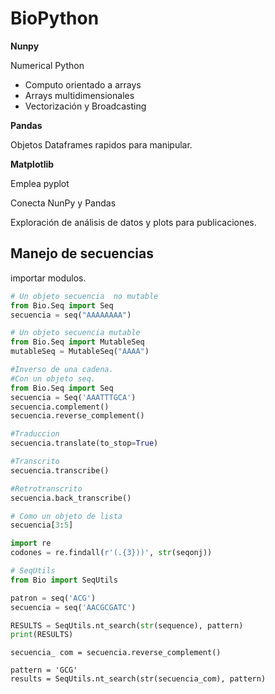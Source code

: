 # BioPython 

**Nunpy** 

Numerical Python 

- Computo orientado a arrays 
- Arrays multidimensionales 
- Vectorización y Broadcasting

**Pandas**

Objetos Dataframes rapidos para manipular.

**Matplotlib** 

Emplea pyplot

Conecta NunPy y Pandas 

Exploración de análisis de datos y plots para publicaciones. 

## Manejo de secuencias 

importar modulos.

```python
# Un objeto secuencia  no mutable
from Bio.Seq import Seq 
secuencia = seq("AAAAAAAA")

# Un objeto secuencia mutable 
from Bio.Seq import MutableSeq 
mutableSeq = MutableSeq("AAAA")

```

```python
#Inverso de una cadena. 
#Con un objeto seq.
from Bio.Seq import Seq
secuencia = Seq('AAATTTGCA')
secuencia.complement()
secuencia.reverse_complement()

#Traduccion 
secuencia.translate(to_stop=True)

#Transcrito 
secuencia.transcribe()

#Retrotranscrito 
secuencia.back_transcribe()

```

```python
# Como un objeto de lista 
secuencia[3:5]
```

```python
import re 
codones = re.findall(r'(.{3}))', str(seqonj))

```

```python
# SeqUtils
from Bio import SeqUtils 

patron = seq('ACG')
secuencia = seq('AACGCGATC')

RESULTS = SeqUtils.nt_search(str(sequence), pattern)
print(RESULTS)
```

```
secuencia_ com = secuencia.reverse_complement()

pattern = 'GCG'
results = SeqUtils.nt_search(str(secuencia_com), pattern)
```

